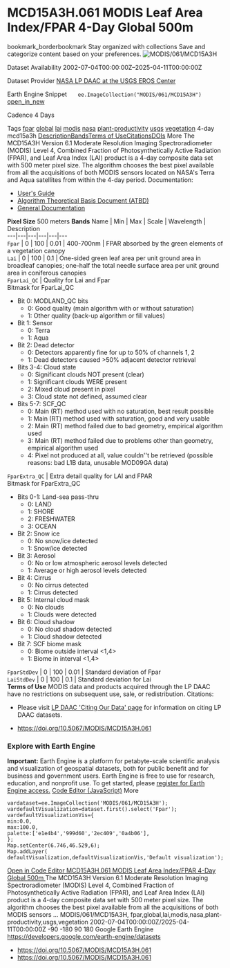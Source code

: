  
#  MCD15A3H.061 MODIS Leaf Area Index/FPAR 4-Day Global 500m 
bookmark_borderbookmark Stay organized with collections  Save and categorize content based on your preferences.
![MODIS/061/MCD15A3H](https://developers.google.com/earth-engine/datasets/images/MODIS/MODIS_061_MCD15A3H_sample.png) 

Dataset Availability
    2002-07-04T00:00:00Z–2025-04-11T00:00:00Z 

Dataset Provider
     [ NASA LP DAAC at the USGS EROS Center ](https://doi.org/10.5067/MODIS/MCD15A3H.061) 

Earth Engine Snippet
     `    ee.ImageCollection("MODIS/061/MCD15A3H")   ` [ open_in_new ](https://code.earthengine.google.com/?scriptPath=Examples:Datasets/MODIS/MODIS_061_MCD15A3H) 

Cadence
    4 Days 

Tags
     [fpar](https://developers.google.com/earth-engine/datasets/tags/fpar) [global](https://developers.google.com/earth-engine/datasets/tags/global) [lai](https://developers.google.com/earth-engine/datasets/tags/lai) [modis](https://developers.google.com/earth-engine/datasets/tags/modis) [nasa](https://developers.google.com/earth-engine/datasets/tags/nasa) [plant-productivity](https://developers.google.com/earth-engine/datasets/tags/plant-productivity) [usgs](https://developers.google.com/earth-engine/datasets/tags/usgs) [vegetation](https://developers.google.com/earth-engine/datasets/tags/vegetation)
4-day
mcd15a3h
[Description](https://developers.google.com/earth-engine/datasets/catalog/MODIS_061_MCD15A3H#description)[Bands](https://developers.google.com/earth-engine/datasets/catalog/MODIS_061_MCD15A3H#bands)[Terms of Use](https://developers.google.com/earth-engine/datasets/catalog/MODIS_061_MCD15A3H#terms-of-use)[Citations](https://developers.google.com/earth-engine/datasets/catalog/MODIS_061_MCD15A3H#citations)[DOIs](https://developers.google.com/earth-engine/datasets/catalog/MODIS_061_MCD15A3H#dois) More
The MCD15A3H Version 6.1 Moderate Resolution Imaging Spectroradiometer (MODIS) Level 4, Combined Fraction of Photosynthetically Active Radiation (FPAR), and Leaf Area Index (LAI) product is a 4-day composite data set with 500 meter pixel size. The algorithm chooses the best pixel available from all the acquisitions of both MODIS sensors located on NASA's Terra and Aqua satellites from within the 4-day period.
Documentation:
  * [User's Guide](https://lpdaac.usgs.gov/documents/624/MOD15_User_Guide_V6.pdf)
  * [Algorithm Theoretical Basis Document (ATBD)](https://lpdaac.usgs.gov/documents/90/MOD15_ATBD.pdf)
  * [General Documentation](https://ladsweb.modaps.eosdis.nasa.gov/filespec/MODIS/61/MCD15A3H)


**Pixel Size** 500 meters 
**Bands**
Name | Min | Max | Scale | Wavelength | Description  
---|---|---|---|---|---  
`Fpar` |  0  |  100  | 0.01 | 400-700nm | FPAR absorbed by the green elements of a vegetation canopy  
`Lai` |  0  |  100  | 0.1 | One-sided green leaf area per unit ground area in broadleaf canopies; one-half the total needle surface area per unit ground area in coniferous canopies  
`FparLai_QC` | Quality for Lai and Fpar  
Bitmask for FparLai_QC
  * Bit 0: MODLAND_QC bits 
    * 0: Good quality (main algorithm with or without saturation)
    * 1: Other quality (back-up algorithm or fill values)
  * Bit 1: Sensor 
    * 0: Terra
    * 1: Aqua
  * Bit 2: Dead detector 
    * 0: Detectors apparently fine for up to 50% of channels 1, 2
    * 1: Dead detectors caused >50% adjacent detector retrieval
  * Bits 3-4: Cloud state 
    * 0: Significant clouds NOT present (clear)
    * 1: Significant clouds WERE present
    * 2: Mixed cloud present in pixel
    * 3: Cloud state not defined, assumed clear
  * Bits 5-7: SCF_QC 
    * 0: Main (RT) method used with no saturation, best result possible
    * 1: Main (RT) method used with saturation, good and very usable
    * 2: Main (RT) method failed due to bad geometry, empirical algorithm used
    * 3: Main (RT) method failed due to problems other than geometry, empirical algorithm used
    * 4: Pixel not produced at all, value couldn''t be retrieved (possible reasons: bad L1B data, unusable MOD09GA data)

  
`FparExtra_QC` | Extra detail quality for LAI and FPAR  
Bitmask for FparExtra_QC
  * Bits 0-1: Land-sea pass-thru 
    * 0: LAND
    * 1: SHORE
    * 2: FRESHWATER
    * 3: OCEAN
  * Bit 2: Snow ice 
    * 0: No snow/ice detected
    * 1: Snow/ice detected
  * Bit 3: Aerosol 
    * 0: No or low atmospheric aerosol levels detected
    * 1: Average or high aerosol levels detected
  * Bit 4: Cirrus 
    * 0: No cirrus detected
    * 1: Cirrus detected
  * Bit 5: Internal cloud mask 
    * 0: No clouds
    * 1: Clouds were detected
  * Bit 6: Cloud shadow 
    * 0: No cloud shadow detected
    * 1: Cloud shadow detected
  * Bit 7: SCF biome mask 
    * 0: Biome outside interval <1,4>
    * 1: Biome in interval <1,4>

  
`FparStdDev` |  0  |  100  | 0.01 | Standard deviation of Fpar  
`LaiStdDev` |  0  |  100  | 0.1 | Standard deviation for Lai  
**Terms of Use**
MODIS data and products acquired through the LP DAAC have no restrictions on subsequent use, sale, or redistribution.
Citations:
  * Please visit [LP DAAC 'Citing Our Data' page](https://lpdaac.usgs.gov/citing_our_data) for information on citing LP DAAC datasets.


  * [ https://doi.org/10.5067/MODIS/MCD15A3H.061 ](https://doi.org/10.5067/MODIS/MCD15A3H.061)


### Explore with Earth Engine
**Important:** Earth Engine is a platform for petabyte-scale scientific analysis and visualization of geospatial datasets, both for public benefit and for business and government users. Earth Engine is free to use for research, education, and nonprofit use. To get started, please [register for Earth Engine access.](https://console.cloud.google.com/earth-engine)
[Code Editor (JavaScript)](https://developers.google.com/earth-engine/datasets/catalog/MODIS_061_MCD15A3H#code-editor-javascript-sample) More
```
vardataset=ee.ImageCollection('MODIS/061/MCD15A3H');
vardefaultVisualization=dataset.first().select('Fpar');
vardefaultVisualizationVis={
min:0.0,
max:100.0,
palette:['e1e4b4','999d60','2ec409','0a4b06'],
};
Map.setCenter(6.746,46.529,6);
Map.addLayer(
defaultVisualization,defaultVisualizationVis,'Default visualization');
```
[ Open in Code Editor ](https://code.earthengine.google.com/?scriptPath=Examples:Datasets/MODIS/MODIS_061_MCD15A3H)
[ MCD15A3H.061 MODIS Leaf Area Index/FPAR 4-Day Global 500m ](https://developers.google.com/earth-engine/datasets/catalog/MODIS_061_MCD15A3H)
The MCD15A3H Version 6.1 Moderate Resolution Imaging Spectroradiometer (MODIS) Level 4, Combined Fraction of Photosynthetically Active Radiation (FPAR), and Leaf Area Index (LAI) product is a 4-day composite data set with 500 meter pixel size. The algorithm chooses the best pixel available from all the acquisitions of both MODIS sensors …
MODIS/061/MCD15A3H, fpar,global,lai,modis,nasa,plant-productivity,usgs,vegetation 
2002-07-04T00:00:00Z/2025-04-11T00:00:00Z
-90 -180 90 180 
Google Earth Engine
https://developers.google.com/earth-engine/datasets
  * [ https://doi.org/10.5067/MODIS/MCD15A3H.061 ](https://doi.org/https://doi.org/10.5067/MODIS/MCD15A3H.061)
  * [ https://doi.org/10.5067/MODIS/MCD15A3H.061 ](https://doi.org/https://developers.google.com/earth-engine/datasets/catalog/MODIS_061_MCD15A3H)


